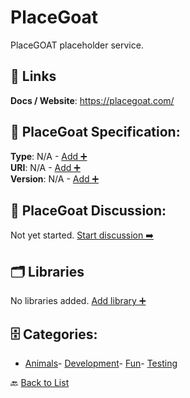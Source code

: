 # PlaceGoat

PlaceGOAT placeholder service.

##  🔗 Links
**Docs / Website**: https://placegoat.com/

## 🧬 PlaceGoat Specification:
**Type**: N/A - [Add ➕](https://github.com/apis-list/apis-list/edit/main/apis.yaml#L14952)  
**URI**: N/A - [Add ➕](https://github.com/apis-list/apis-list/edit/main/apis.yaml#L14952)  
**Version**: N/A - [Add ➕](https://github.com/apis-list/apis-list/edit/main/apis.yaml#L14952)

## 💬 PlaceGoat Discussion:
Not yet started. [Start discussion ➡️](https://github.com/apis-list/apis-list/discussions/new)

## 🗂️ Libraries

No libraries added. [Add library ➕](https://github.com/apis-list/apis-list/edit/main/apis.yaml#L14952)    


## 🗄️ Categories:
- [Animals](https://github.com/apis-list/apis-list#animals-)- [Development](https://github.com/apis-list/apis-list#development-)- [Fun](https://github.com/apis-list/apis-list#fun-)- [Testing](https://github.com/apis-list/apis-list#testing-)

🔙  [Back to List](https://github.com/apis-list/apis-list)
